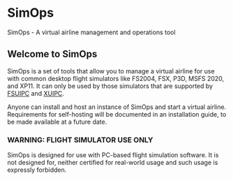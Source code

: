 # SimOps
SimOps - A virtual airline management and operations tool

## Welcome to SimOps

SimOps is a set of tools that allow you to manage a virtual airline for use with common desktop flight simulators like FS2004, FSX, P3D, MSFS 2020, and XP11. It can only be used by those simulators that are supported by [FSUIPC](http://www.fsuipc.com/) and [XUIPC](https://www.schiratti.com/xpuipc.html).

Anyone can install and host an instance of SimOps and start a virtual airline. Requirements for self-hosting will be documented in an installation guide, to be made available at a future date.


### **WARNING: FLIGHT SIMULATOR USE ONLY**

SimOps is designed for use with PC-based flight simulation software. It is not designed for, neither certified for real-world usage and such usage is expressly forbidden.